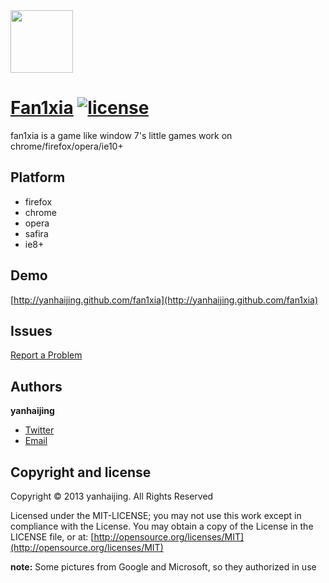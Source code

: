 <a href="https://github.com/yanhaijing/fan1xia">
  <img src="./images/fan.gif" width="100px">
</a>

# [Fan1xia](https://github.com/yanhaijing/fan1xia) [![license](http://img.shields.io/npm/l/express.svg)](https://github.com/yanhaijing/fan1xia/blob/master/MIT-LICENSE.txt)

fan1xia is a game like window 7's little games work on chrome/firefox/opera/ie10+ 

## Platform

* firefox
* chrome
* opera
* safira
* ie8+

## Demo

[http://yanhaijing.github.com/fan1xia](http://yanhaijing.github.com/fan1xia)

## Issues

[Report a Problem](https://github.com/yanhaijing/fan1xia/issues)

## Authors

**yanhaijing**

- [Twitter](http://t.qq.com/yanhaijing1234 "yanhaijing's Twitter")
- [Email](http://yanhaijing1234@gmail.com "yanhaijing's Email")

## Copyright and license

Copyright © 2013 yanhaijing. All Rights Reserved

Licensed under the MIT-LICENSE;
you may not use this work except in compliance with the License.
You may obtain a copy of the License in the LICENSE file, or at:
	[http://opensource.org/licenses/MIT](http://opensource.org/licenses/MIT)
	
**note:** Some pictures from Google and Microsoft, so they authorized in use 
